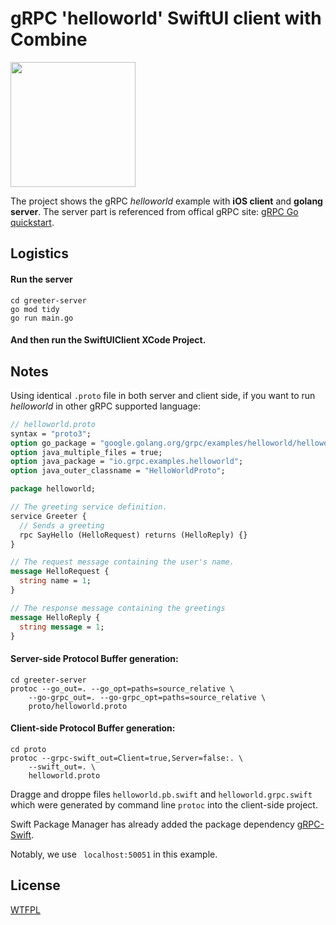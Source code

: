 # gRPC 'helloworld' SwiftUI client with Combine

<img width="200" src="https://github.com/itsjohnye/grpc-helloworld-swiftui-client/blob/main/ScreenShot.png"/>

The project shows the gRPC *helloworld* example with **iOS client** and **golang server**.
The server part is referenced from offical gRPC site: [gRPC Go quickstart](https://grpc.io/docs/languages/go/quickstart/).

## Logistics

#### Run the server

```shell
cd greeter-server
go mod tidy
go run main.go
```

#### And then run the SwiftUIClient XCode Project.



## Notes

Using identical `.proto` file in both server and client side, if you want to run *helloworld*  in other gRPC supported language:

```protobuf
// helloworld.proto
syntax = "proto3";
option go_package = "google.golang.org/grpc/examples/helloworld/helloworld";
option java_multiple_files = true;
option java_package = "io.grpc.examples.helloworld";
option java_outer_classname = "HelloWorldProto";

package helloworld;

// The greeting service definition.
service Greeter {
  // Sends a greeting
  rpc SayHello (HelloRequest) returns (HelloReply) {}
}

// The request message containing the user's name.
message HelloRequest {
  string name = 1;
}

// The response message containing the greetings
message HelloReply {
  string message = 1;
} 
```

#### Server-side Protocol Buffer generation:

```shell
cd greeter-server
protoc --go_out=. --go_opt=paths=source_relative \
    --go-grpc_out=. --go-grpc_opt=paths=source_relative \
    proto/helloworld.proto
```

#### Client-side Protocol Buffer generation:

```shell
cd proto
protoc --grpc-swift_out=Client=true,Server=false:. \
    --swift_out=. \
    helloworld.proto
```

Dragge and droppe files `helloworld.pb.swift` and `helloworld.grpc.swift` which were generated by command line `protoc`  into the client-side project.

Swift Package Manager has already added the package dependency [gRPC-Swift](https://github.com/grpc/grpc-swift).

Notably, we use ` localhost:50051` in this example.



## License
[WTFPL](https://github.com/itsjohnye/grpc-helloworld-swiftui-client/blob/main/LICENSE)
